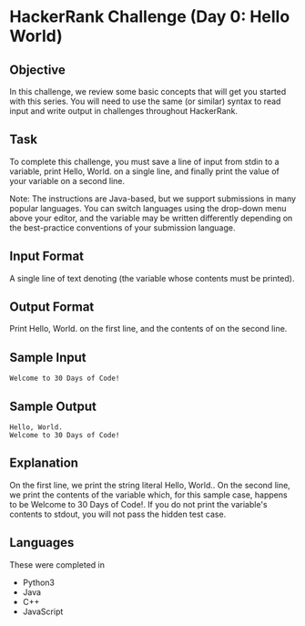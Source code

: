# HackerRank Challenge (Day 0: Hello World)

## Objective
In this challenge, we review some basic concepts that will get you started with this series. You will need to use the same (or similar) syntax to read input and write output in challenges throughout HackerRank.

## Task
To complete this challenge, you must save a line of input from stdin to a variable, print Hello, World. on a single line, and finally print the value of your variable on a second line.

Note: The instructions are Java-based, but we support submissions in many popular languages. You can switch languages using the drop-down menu above your editor, and the  variable may be written differently depending on the best-practice conventions of your submission language.

## Input Format
A single line of text denoting  (the variable whose contents must be printed).

## Output Format
Print Hello, World. on the first line, and the contents of  on the second line.

## Sample Input
```
Welcome to 30 Days of Code!
```

## Sample Output
```
Hello, World.
Welcome to 30 Days of Code!
```

## Explanation
On the first line, we print the string literal Hello, World.. On the second line, we print the contents of the  variable which, for this sample case, happens to be Welcome to 30 Days of Code!. If you do not print the variable's contents to stdout, you will not pass the hidden test case.

## Languages
These were completed in
- Python3
- Java
- C++
- JavaScript
